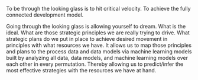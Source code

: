 To be through the looking glass is to hit critical velocity. To achieve the fully connected development model.

Going through the looking glass is allowing yourself to dream. What is the ideal. What are those strategic principles we are really trying to drive. What strategic plans do we put in place to achieve desired movement in principles with what resources we have. It allows us to map those principles and plans to the process data and data models via machine learning models built by analyzing all data, data models, and machine learning models over each other in every permutation. Thereby allowing us to predict/infer the most effective strategies with the resources we have at hand.
